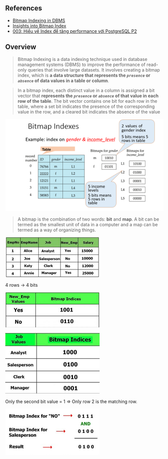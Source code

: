 ## References
- [Bitmap Indexing in DBMS](https://www.geeksforgeeks.org/bitmap-indexing-in-dbms/)
- [Insights into Bitmap Index](https://levelup.gitconnected.com/insights-into-indexing-using-bitmap-index-c28a3db1ad97)
- [003: Hiểu về Index để tăng performance với PostgreSQL P2](https://viblo.asia/p/003-hieu-ve-index-de-tang-performance-voi-postgresql-p2-m68Z049MZkG)

## Overview
> Bitmap Indexing is a data indexing technique used in database management systems (DBMS) to improve the performance of read-only queries that involve large datasets. It involves creating a bitmap index, which is **a data structure that represents the _`presence`_ or _`absence`_ of data values in a table or column**.

> In a bitmap index, each distinct value in a column is assigned a bit vector that **represents the _`presence`_ or _`absence`_ of that value in each row of the table**. The bit vector contains one bit for each row in the table, where a set bit indicates the presence of the corresponding value in the row, and a cleared bit indicates the absence of the value

![](bitmap-index.png)


> A bitmap is the combination of two words: **bit** and **map**. A bit can be termed as the smallest unit of data in a computer and a map can be termed as a way of organizing things.


![](bitmap-index-data.png)

4 rows -> 4 bits 

![](bitmap-index-indexing-1.png)

![](bitmap-index-indexing-2.png)

Only the second bit value = 1 => Only row 2 is the matching row.

![](bitmap-index-and-operator.png)
